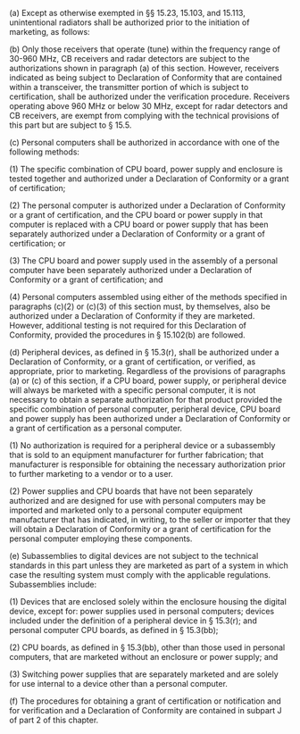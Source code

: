 (a) Except as otherwise exempted in §§ 15.23, 15.103, and 15.113, unintentional radiators shall be authorized prior to the initiation of marketing, as follows:

(b) Only those receivers that operate (tune) within the frequency range of 30-960 MHz, CB receivers and radar detectors are subject to the authorizations shown in paragraph (a) of this section. However, receivers indicated as being subject to Declaration of Conformity that are contained within a transceiver, the transmitter portion of which is subject to certification, shall be authorized under the verification procedure. Receivers operating above 960 MHz or below 30 MHz, except for radar detectors and CB receivers, are exempt from complying with the technical provisions of this part but are subject to § 15.5.

(c) Personal computers shall be authorized in accordance with one of the following methods:

(1) The specific combination of CPU board, power supply and enclosure is tested together and authorized under a Declaration of Conformity or a grant of certification;

(2) The personal computer is authorized under a Declaration of Conformity or a grant of certification, and the CPU board or power supply in that computer is replaced with a CPU board or power supply that has been separately authorized under a Declaration of Conformity or a grant of certification; or

(3) The CPU board and power supply used in the assembly of a personal computer have been separately authorized under a Declaration of Conformity or a grant of certification; and

(4) Personal computers assembled using either of the methods specified in paragraphs (c)(2) or (c)(3) of this section must, by themselves, also be authorized under a Declaration of Conformity if they are marketed. However, additional testing is not required for this Declaration of Conformity, provided the procedures in § 15.102(b) are followed.

(d) Peripheral devices, as defined in § 15.3(r), shall be authorized under a Declaration of Conformity, or a grant of certification, or verified, as appropriate, prior to marketing. Regardless of the provisions of paragraphs (a) or (c) of this section, if a CPU board, power supply, or peripheral device will always be marketed with a specific personal computer, it is not necessary to obtain a separate authorization for that product provided the specific combination of personal computer, peripheral device, CPU board and power supply has been authorized under a Declaration of Conformity or a grant of certification as a personal computer.

(1) No authorization is required for a peripheral device or a subassembly that is sold to an equipment manufacturer for further fabrication; that manufacturer is responsible for obtaining the necessary authorization prior to further marketing to a vendor or to a user.

(2) Power supplies and CPU boards that have not been separately authorized and are designed for use with personal computers may be imported and marketed only to a personal computer equipment manufacturer that has indicated, in writing, to the seller or importer that they will obtain a Declaration of Conformity or a grant of certification for the personal computer employing these components.

(e) Subassemblies to digital devices are not subject to the technical standards in this part unless they are marketed as part of a system in which case the resulting system must comply with the applicable regulations. Subassemblies include:

(1) Devices that are enclosed solely within the enclosure housing the digital device, except for: power supplies used in personal computers; devices included under the definition of a peripheral device in § 15.3(r); and personal computer CPU boards, as defined in § 15.3(bb);

(2) CPU boards, as defined in § 15.3(bb), other than those used in personal computers, that are marketed without an enclosure or power supply; and

(3) Switching power supplies that are separately marketed and are solely for use internal to a device other than a personal computer.

(f) The procedures for obtaining a grant of certification or notification and for verification and a Declaration of Conformity are contained in subpart J of part 2 of this chapter.


